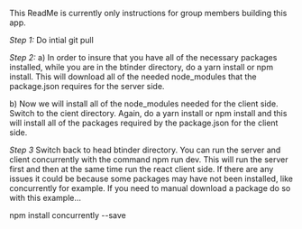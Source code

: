 This ReadMe is currently only instructions for group members building this app.

*Step 1:*
Do intial git pull

*Step 2:*
a) In order to insure that you have all of the necessary packages installed, while you are in the btinder directory, do a yarn install or npm install. This will download all of the needed node_modules that the package.json requires for the server side.

b) Now we will install all of the node_modules needed for the client side. Switch to the cient directory. Again, do a yarn install or npm install and this will install all of the packages required by the package.json for the client side.

*Step 3*
Switch back to head btinder directory. You can run the server and client concurrently with the command npm run dev. This will run the server first and then at the same time run the react client side. If there are any issues it could be because some packages may have not been installed, like concurrently for example. If you need to manual download a package do so with this example... 

npm install concurrently --save



